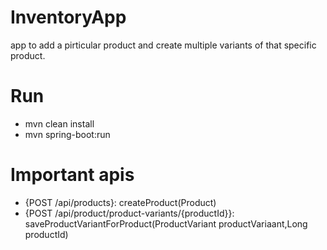 # InventoryApp
app to add a pirticular product and create multiple variants of that specific product.



# Run
* mvn clean install
* mvn spring-boot:run




# Important apis
* {POST /api/products}: createProduct(Product)
* {POST /api/product/product-variants/{productId}}: saveProductVariantForProduct(ProductVariant productVariaant,Long productId) 
